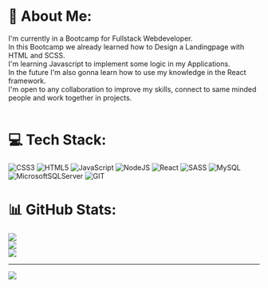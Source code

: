 # 💫 About Me:
I'm currently in a Bootcamp for Fullstack Webdeveloper.<br>In this Bootcamp we already learned how to Design a Landingpage with HTML and SCSS.<br>I'm learning Javascript to implement some logic in my Applications.<br>In the future I'm also gonna learn how to use my knowledge in the React framework.<br>I'm open to any collaboration to improve my skills, connect to same minded people and work together in projects.<br><br>


# 💻 Tech Stack:
![CSS3](https://img.shields.io/badge/css3-%231572B6.svg?style=for-the-badge&logo=css3&logoColor=white) ![HTML5](https://img.shields.io/badge/html5-%23E34F26.svg?style=for-the-badge&logo=html5&logoColor=white) ![JavaScript](https://img.shields.io/badge/javascript-%23323330.svg?style=for-the-badge&logo=javascript&logoColor=%23F7DF1E) ![NodeJS](https://img.shields.io/badge/node.js-6DA55F?style=for-the-badge&logo=node.js&logoColor=white) ![React](https://img.shields.io/badge/react-%2320232a.svg?style=for-the-badge&logo=react&logoColor=%2361DAFB) ![SASS](https://img.shields.io/badge/SASS-hotpink.svg?style=for-the-badge&logo=SASS&logoColor=white) ![MySQL](https://img.shields.io/badge/mysql-%2300000f.svg?style=for-the-badge&logo=mysql&logoColor=white) ![MicrosoftSQLServer](https://img.shields.io/badge/Microsoft%20SQL%20Server-CC2927?style=for-the-badge&logo=microsoft%20sql%20server&logoColor=white) ![GIT](https://img.shields.io/badge/Git-fc6d26?style=for-the-badge&logo=git&logoColor=white)
# 📊 GitHub Stats:
![](https://github-readme-stats.vercel.app/api?username=trisi99&theme=radical&hide_border=false&include_all_commits=false&count_private=false)<br/>
![](https://github-readme-streak-stats.herokuapp.com/?user=trisi99&theme=radical&hide_border=false)<br/>
![](https://github-readme-stats.vercel.app/api/top-langs/?username=trisi99&theme=radical&hide_border=false&include_all_commits=false&count_private=false&layout=compact)

---
[![](https://visitcount.itsvg.in/api?id=trisi99&icon=2&color=4)](https://visitcount.itsvg.in)

<!-- Proudly created with GPRM ( https://gprm.itsvg.in ) -->

